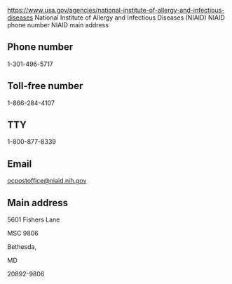 

https://www.usa.gov/agencies/national-institute-of-allergy-and-infectious-diseases
National Institute of Allergy and Infectious Diseases (NIAID)
NIAID phone number
NIAID main address

Phone number
------------

1-301-496-5717

Toll-free number
----------------

1-866-284-4107

TTY
---

1-800-877-8339

Email
-----

[ocpostoffice@niaid.nih.gov](mailto:ocpostoffice@niaid.nih.gov)

Main address
------------

5601 Fishers Lane
  

MSC 9806
  

Bethesda,

MD

20892-9806
